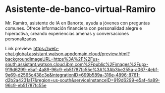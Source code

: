 # Asistente-de-banco-virtual-Ramiro
Mr. Ramiro, asistente de IA en Banorte, ayuda a jóvenes con preguntas comunes. Ofrece información financiera con personalidad alegre e hiperactiva, creando experiencias amenas y conversaciones personalizadas.

Link preview:
https://web-chat.global.assistant.watson.appdomain.cloud/preview.html?backgroundImageURL=https%3A%2F%2Fus-south.assistant.watson.cloud.ibm.com%2Fpublic%2Fimages%2Fupx-919d6299-e5af-4a89-96c9-eb51787fc55e%3A%3Ab3be255a-a067-4ebf-9e69-d2565c438c3e&integrationID=699b589a-316e-4896-8761-d2b2a4231a17&region=us-south&serviceInstanceID=919d6299-e5af-4a89-96c9-eb51787fc55e

